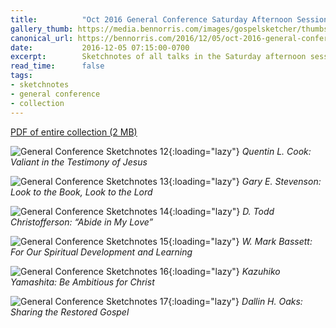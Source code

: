 ```yaml
---
title:          "Oct 2016 General Conference Saturday Afternoon Session Sketchnotes"
gallery_thumb: https://media.bennorris.com/images/gospelsketcher/thumbs/oct-16-2-cook.jpg
canonical_url: https://bennorris.com/2016/12/05/oct-2016-general-conference-saturday-afternoon-session-sketchnotes
date:           2016-12-05 07:15:00-0700
excerpt:        Sketchnotes of all talks in the Saturday afternoon session from Oct 2016 LDS General Conference
read_time:      false
tags:
- sketchnotes
- general conference
- collection
---
```


[PDF of entire collection (2 MB)](https://media.bennorris.com/images/gospelsketcher/general-conference/oct-2016/oct-2016-general-conference-03-sat-afternoon-sketchnotes.pdf)

![General Conference Sketchnotes 12](https://media.bennorris.com/images/gospelsketcher/general-conference/oct-2016/oct-16-2-cook.jpg){:loading="lazy"}
_Quentin L. Cook: Valiant in the Testimony of Jesus_

![General Conference Sketchnotes 13](https://media.bennorris.com/images/gospelsketcher/general-conference/oct-2016/oct-16-2-stevenson.jpg){:loading="lazy"}
_Gary E. Stevenson: Look to the Book, Look to the Lord_

![General Conference Sketchnotes 14](https://media.bennorris.com/images/gospelsketcher/general-conference/oct-2016/oct-16-2-christofferson.jpg){:loading="lazy"}
_D. Todd Christofferson: “Abide in My Love”_

![General Conference Sketchnotes 15](https://media.bennorris.com/images/gospelsketcher/general-conference/oct-2016/oct-16-2-bassett.jpg){:loading="lazy"}
_W. Mark Bassett: For Our Spiritual Development and Learning_

![General Conference Sketchnotes 16](https://media.bennorris.com/images/gospelsketcher/general-conference/oct-2016/oct-16-2-yamashita.jpg){:loading="lazy"}
_Kazuhiko Yamashita: Be Ambitious for Christ_

![General Conference Sketchnotes 17](https://media.bennorris.com/images/gospelsketcher/general-conference/oct-2016/oct-16-2-oaks.jpg){:loading="lazy"}
_Dallin H. Oaks: Sharing the Restored Gospel_
